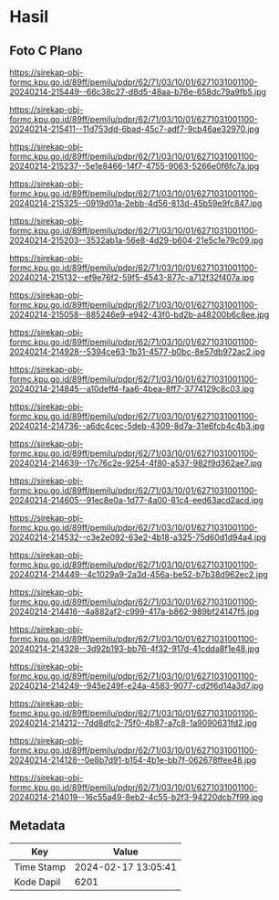 # Hasil

## Foto C Plano

https://sirekap-obj-formc.kpu.go.id/89ff/pemilu/pdpr/62/71/03/10/01/6271031001100-20240214-215449--66c38c27-d8d5-48aa-b76e-658dc79a9fb5.jpg

https://sirekap-obj-formc.kpu.go.id/89ff/pemilu/pdpr/62/71/03/10/01/6271031001100-20240214-215411--11d753dd-6bad-45c7-adf7-9cb46ae32970.jpg

https://sirekap-obj-formc.kpu.go.id/89ff/pemilu/pdpr/62/71/03/10/01/6271031001100-20240214-215237--5e1e8466-14f7-4755-9063-5266e0f6fc7a.jpg

https://sirekap-obj-formc.kpu.go.id/89ff/pemilu/pdpr/62/71/03/10/01/6271031001100-20240214-215325--0919d01a-2ebb-4d56-813d-45b59e9fc847.jpg

https://sirekap-obj-formc.kpu.go.id/89ff/pemilu/pdpr/62/71/03/10/01/6271031001100-20240214-215203--3532ab1a-56e8-4d29-b604-21e5c1e79c09.jpg

https://sirekap-obj-formc.kpu.go.id/89ff/pemilu/pdpr/62/71/03/10/01/6271031001100-20240214-215132--ef9e76f2-59f5-4543-877c-a712f32f407a.jpg

https://sirekap-obj-formc.kpu.go.id/89ff/pemilu/pdpr/62/71/03/10/01/6271031001100-20240214-215058--885246e9-e942-43f0-bd2b-a48200b6c8ee.jpg

https://sirekap-obj-formc.kpu.go.id/89ff/pemilu/pdpr/62/71/03/10/01/6271031001100-20240214-214928--5394ce63-1b31-4577-b0bc-8e57db972ac2.jpg

https://sirekap-obj-formc.kpu.go.id/89ff/pemilu/pdpr/62/71/03/10/01/6271031001100-20240214-214845--a10deff4-faa6-4bea-8ff7-3774129c8c03.jpg

https://sirekap-obj-formc.kpu.go.id/89ff/pemilu/pdpr/62/71/03/10/01/6271031001100-20240214-214736--a6dc4cec-5deb-4309-8d7a-31e6fcb4c4b3.jpg

https://sirekap-obj-formc.kpu.go.id/89ff/pemilu/pdpr/62/71/03/10/01/6271031001100-20240214-214639--17c76c2e-9254-4f80-a537-982f9d362ae7.jpg

https://sirekap-obj-formc.kpu.go.id/89ff/pemilu/pdpr/62/71/03/10/01/6271031001100-20240214-214605--91ec8e0a-1d77-4a00-81c4-eed63acd2acd.jpg

https://sirekap-obj-formc.kpu.go.id/89ff/pemilu/pdpr/62/71/03/10/01/6271031001100-20240214-214532--c3e2e092-63e2-4b18-a325-75d60d1d94a4.jpg

https://sirekap-obj-formc.kpu.go.id/89ff/pemilu/pdpr/62/71/03/10/01/6271031001100-20240214-214449--4c1029a9-2a3d-456a-be52-b7b38d962ec2.jpg

https://sirekap-obj-formc.kpu.go.id/89ff/pemilu/pdpr/62/71/03/10/01/6271031001100-20240214-214416--4a882af2-c999-417a-b862-989bf24147f5.jpg

https://sirekap-obj-formc.kpu.go.id/89ff/pemilu/pdpr/62/71/03/10/01/6271031001100-20240214-214328--3d92b193-bb76-4f32-917d-41cdda8f1e48.jpg

https://sirekap-obj-formc.kpu.go.id/89ff/pemilu/pdpr/62/71/03/10/01/6271031001100-20240214-214249--945e249f-e24a-4583-9077-cd2f6d14a3d7.jpg

https://sirekap-obj-formc.kpu.go.id/89ff/pemilu/pdpr/62/71/03/10/01/6271031001100-20240214-214212--7dd8dfc2-75f0-4b87-a7c8-1a9090631fd2.jpg

https://sirekap-obj-formc.kpu.go.id/89ff/pemilu/pdpr/62/71/03/10/01/6271031001100-20240214-214128--0e8b7d91-b154-4b1e-bb7f-062678ffee48.jpg

https://sirekap-obj-formc.kpu.go.id/89ff/pemilu/pdpr/62/71/03/10/01/6271031001100-20240214-214019--16c55a49-8eb2-4c55-b2f3-94220dcb7f99.jpg


## Metadata

| Key        | Value               |
| ---------- | ------------------- |
| Time Stamp | 2024-02-17 13:05:41 |
| Kode Dapil | 6201                |



